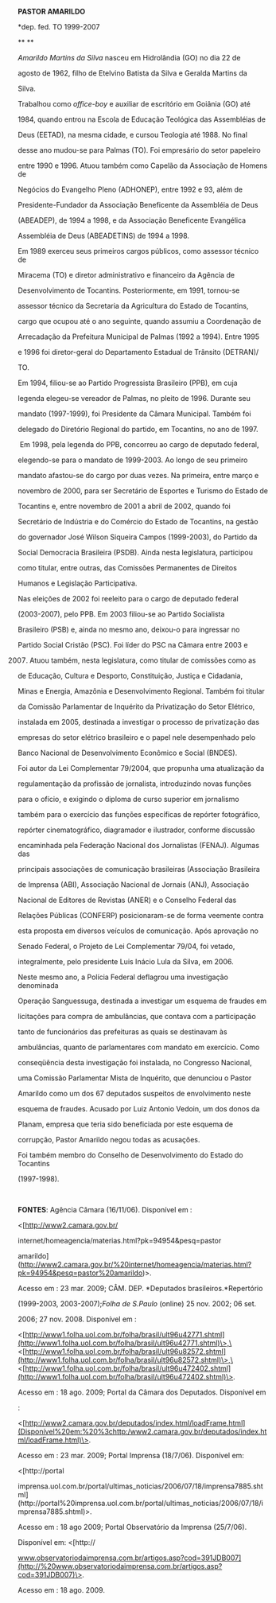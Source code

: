 **PASTOR AMARILDO**



\*dep. fed. TO 1999-2007



** **



*Amarildo Martins da Silva* nasceu em Hidrolândia (GO) no dia 22 de

agosto de 1962, filho de Etelvino Batista da Silva e Geralda Martins da

Silva.



Trabalhou como *office-boy* e auxiliar de escritório em Goiânia (GO) até

1984, quando entrou na Escola de Educação Teológica das Assembléias de

Deus (EETAD), na mesma cidade, e cursou Teologia até 1988. No final

desse ano mudou-se para Palmas (TO). Foi empresário do setor papeleiro

entre 1990 e 1996. Atuou também como Capelão da Associação de Homens de

Negócios do Evangelho Pleno (ADHONEP), entre 1992 e 93, além de

Presidente-Fundador da Associação Beneficente da Assembléia de Deus

(ABEADEP), de 1994 a 1998, e da Associação Beneficente Evangélica

Assembléia de Deus (ABEADETINS) de 1994 a 1998.



Em 1989 exerceu seus primeiros cargos públicos, como assessor técnico de

Miracema (TO) e diretor administrativo e financeiro da Agência de

Desenvolvimento de Tocantins. Posteriormente, em 1991, tornou-se

assessor técnico da Secretaria da Agricultura do Estado de Tocantins,

cargo que ocupou até o ano seguinte, quando assumiu a Coordenação de

Arrecadação da Prefeitura Municipal de Palmas (1992 a 1994). Entre 1995

e 1996 foi diretor-geral do Departamento Estadual de Trânsito (DETRAN)/

TO.



Em 1994, filiou-se ao Partido Progressista Brasileiro (PPB), em cuja

legenda elegeu-se vereador de Palmas, no pleito de 1996. Durante seu

mandato (1997-1999), foi Presidente da Câmara Municipal. Também foi

delegado do Diretório Regional do partido, em Tocantins, no ano de 1997.



 Em 1998, pela legenda do PPB, concorreu ao cargo de deputado federal,

elegendo-se para o mandato de 1999-2003. Ao longo de seu primeiro

mandato afastou-se do cargo por duas vezes. Na primeira, entre março e

novembro de 2000, para ser Secretário de Esportes e Turismo do Estado de

Tocantins e, entre novembro de 2001 a abril de 2002, quando foi

Secretário de Indústria e do Comércio do Estado de Tocantins, na gestão

do governador José Wilson Siqueira Campos (1999-2003), do Partido da

Social Democracia Brasileira (PSDB). Ainda nesta legislatura, participou

como titular, entre outras, das Comissões Permanentes de Direitos

Humanos e Legislação Participativa.



Nas eleições de 2002 foi reeleito para o cargo de deputado federal

(2003-2007), pelo PPB. Em 2003 filiou-se ao Partido Socialista

Brasileiro (PSB) e, ainda no mesmo ano, deixou-o para ingressar no

Partido Social Cristão (PSC). Foi líder do PSC na Câmara entre 2003 e

2007. Atuou também, nesta legislatura, como titular de comissões como as

de Educação, Cultura e Desporto, Constituição, Justiça e Cidadania,

Minas e Energia, Amazônia e Desenvolvimento Regional. Também foi titular

da Comissão Parlamentar de Inquérito da Privatização do Setor Elétrico,

instalada em 2005, destinada a investigar o processo de privatização das

empresas do setor elétrico brasileiro e o papel nele desempenhado pelo

Banco Nacional de Desenvolvimento Econômico e Social (BNDES).



Foi autor da Lei Complementar 79/2004, que propunha uma atualização da

regulamentação da profissão de jornalista, introduzindo novas funções

para o ofício, e exigindo o diploma de curso superior em jornalismo

também para o exercício das funções específicas de repórter fotográfico,

repórter cinematográfico, diagramador e ilustrador, conforme discussão

encaminhada pela Federação Nacional dos Jornalistas (FENAJ). Algumas das

principais associações de comunicação brasileiras (Associação Brasileira

de Imprensa (ABI), Associação Nacional de Jornais (ANJ), Associação

Nacional de Editores de Revistas (ANER) e o Conselho Federal das

Relações Públicas (CONFERP) posicionaram-se de forma veemente contra

esta proposta em diversos veículos de comunicação. Após aprovação no

Senado Federal, o Projeto de Lei Complementar 79/04, foi vetado,

integralmente, pelo presidente Luis Inácio Lula da Silva, em 2006.



Neste mesmo ano, a Polícia Federal deflagrou uma investigação denominada

Operação Sanguessuga, destinada a investigar um esquema de fraudes em

licitações para compra de ambulâncias, que contava com a participação

tanto de funcionários das prefeituras as quais se destinavam às

ambulâncias, quanto de parlamentares com mandato em exercício. Como

conseqüência desta investigação foi instalada, no Congresso Nacional,

uma Comissão Parlamentar Mista de Inquérito, que denunciou o Pastor

Amarildo como um dos 67 deputados suspeitos de envolvimento neste

esquema de fraudes. Acusado por Luiz Antonio Vedoin, um dos donos da

Planam, empresa que teria sido beneficiada por este esquema de

corrupção, Pastor Amarildo negou todas as acusações.



Foi também membro do Conselho de Desenvolvimento do Estado do Tocantins

(1997-1998).



 



**FONTES**: Agência Câmara (16/11/06). Disponível em :

\<[http://www2.camara.gov.br/

internet/homeagencia/materias.html?pk=94954&pesq=pastor

amarildo](http://www2.camara.gov.br/%20internet/homeagencia/materias.html?pk=94954&pesq=pastor%20amarildo)\>.

Acesso em : 23 mar. 2009; CÂM. DEP. *Deputados brasileiros.*Repertório

(1999-2003, 2003-2007);*Folha de S.Paulo* (online) 25 nov. 2002; 06 set.

2006; 27 nov. 2008. Disponível em :

\<[http://www1.folha.uol.com.br/folha/brasil/ult96u42771.shtml](http://www1.folha.uol.com.br/folha/brasil/ult96u42771.shtml)\>,\<[http://www1.folha.uol.com.br/folha/brasil/ult96u82572.shtml](http://www1.folha.uol.com.br/folha/brasil/ult96u82572.shtml)\>,\<[http://www1.folha.uol.com.br/folha/brasil/ult96u472402.shtml](http://www1.folha.uol.com.br/folha/brasil/ult96u472402.shtml)\>.

Acesso em : 18 ago. 2009; Portal da Câmara dos Deputados. Disponível em

:

\<[http://www2.camara.gov.br/deputados/index.html/loadFrame.html](Disponível%20em:%20%3chttp:/www2.camara.gov.br/deputados/index.html/loadFrame.html)\>.

Acesso em : 23 mar. 2009; Portal Imprensa (18/7/06). Disponível em:

\<[http://portal

imprensa.uol.com.br/portal/ultimas\_noticias/2006/07/18/imprensa7885.shtml](http://portal%20imprensa.uol.com.br/portal/ultimas_noticias/2006/07/18/imprensa7885.shtml)\>.

Acesso em : 18 ago 2009; Portal Observatório da Imprensa (25/7/06).

Disponível em: \<[http://

www.observatoriodaimprensa.com.br/artigos.asp?cod=391JDB007](http://%20www.observatoriodaimprensa.com.br/artigos.asp?cod=391JDB007)\>.

Acesso em : 18 ago. 2009.



 



 



  



 



 



 



 



 



 



 



 



 



 



 

